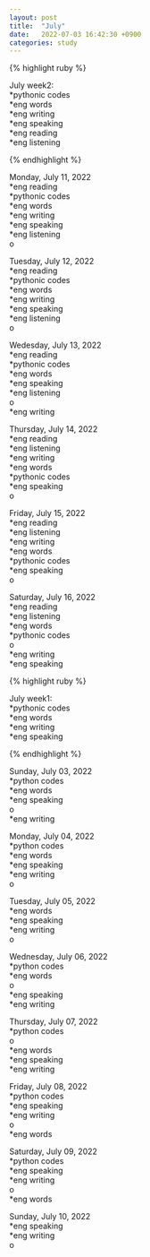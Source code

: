 ```yaml
---
layout: post
title:  "July"
date:   2022-07-03 16:42:30 +0900
categories: study
---
```





{% highlight ruby %}


July week2:  
*pythonic codes  
*eng words  
*eng writing  
*eng speaking  
*eng reading  
*eng listening      

{% endhighlight %}  


Monday, July 11, 2022     
*eng reading  
*pythonic codes  
*eng words  
*eng writing  
*eng speaking  
*eng listening      
o  


Tuesday, July 12, 2022     
*eng reading  
*pythonic codes  
*eng words  
*eng writing  
*eng speaking  
*eng listening      
o  



Wedesday, July 13, 2022     
*eng reading  
*pythonic codes  
*eng words  
*eng speaking  
*eng listening      
o  
*eng writing  


Thursday, July 14, 2022     
*eng reading  
*eng listening      
*eng writing  
*eng words  
*pythonic codes  
*eng speaking  
o  


Friday, July 15, 2022     
*eng reading  
*eng listening      
*eng writing  
*eng words  
*pythonic codes  
*eng speaking  
o  


Saturday, July 16, 2022     
*eng reading  
*eng listening      
*eng words  
*pythonic codes  
o  
*eng writing  
*eng speaking  






  






{% highlight ruby %}


July week1:  
*pythonic codes  
*eng words  
*eng writing  
*eng speaking    

{% endhighlight %}


Sunday, July 03, 2022     
*python codes  
*eng words  
*eng speaking      
o  
*eng writing  


Monday, July 04, 2022     
*python codes  
*eng words  
*eng speaking        
*eng writing  
o


Tuesday, July 05, 2022     
*eng words  
*eng speaking        
*eng writing  
o  


Wednesday, July 06, 2022     
*python codes  
*eng words  
o  
*eng speaking        
*eng writing  


Thursday, July 07, 2022     
*python codes  
o  
*eng words  
*eng speaking        
*eng writing  


Friday, July 08, 2022     
*python codes  
*eng speaking        
*eng writing  
o  
*eng words  


Saturday, July 09, 2022     
*python codes  
*eng speaking        
*eng writing  
o  
*eng words  


Sunday, July 10, 2022  
*eng speaking  
*eng writing  
o  






